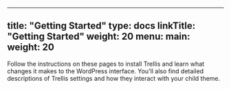 
---
title: "Getting Started"
type: docs
linkTitle: "Getting Started"
weight: 20
menu:
  main:
    weight: 20
---

Follow the instructions on these pages to install Trellis and learn what changes it makes to the WordPress interface. You'll also find detailed descriptions of Trellis settings and how they interact with your child theme.


